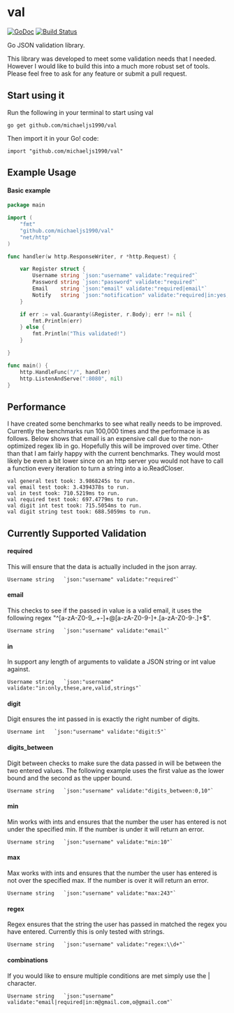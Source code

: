 val
===
[![GoDoc](https://godoc.org/github.com/gin-gonic/gin?status.png)](http://godoc.org/github.com/michaeljs1990/val)
[![Build Status](https://travis-ci.org/michaeljs1990/val.svg?branch=master)](https://travis-ci.org/michaeljs1990/val)

Go JSON validation library.

This library was developed to meet some validation needs that I needed. However I would like to build this into a much more robust set of tools. Please feel free to ask for any feature or submit a pull request.

## Start using it
Run the following in your terminal to start using val

```
go get github.com/michaeljs1990/val
```
Then import it in your Go! code:

```
import "github.com/michaeljs1990/val"
```

## Example Usage

#### Basic example

```go
package main

import (
	"fmt"
	"github.com/michaeljs1990/val"
	"net/http"
)

func handler(w http.ResponseWriter, r *http.Request) {

	var Register struct {
		Username string `json:"username" validate:"required"`
		Password string `json:"password" validate:"required"`
		Email    string `json:"email" validate:"required|email"`
		Notify   string `json:"notification" validate:"required|in:yes,no"`
	}

	if err := val.Guaranty(&Register, r.Body); err != nil {
		fmt.Println(err)
	} else {
		fmt.Println("This validated!")
	}

}

func main() {
	http.HandleFunc("/", handler)
	http.ListenAndServe(":8080", nil)
}

```

## Performance
I have created some benchmarks to see what really needs to be improved. Currently the benchmarks run 100,000 times and the performace is as follows. Below shows that email is an expensive call due to the non-optimized regex lib in go. Hopefully this will be improved over time. Other than that I am fairly happy with the current benchmarks. They would most likely be even a bit lower since on an http server you would not have to call a function every iteration to turn a string into a io.ReadCloser.

```
val general test took: 3.9868245s to run.
val email test took: 3.4394378s to run.
val in test took: 710.5219ms to run.
val required test took: 697.4779ms to run.
val digit int test took: 715.5054ms to run.
val digit string test took: 688.5059ms to run.

```

## Currently Supported Validation

#### required
This will ensure that the data is actually included in the json array.
```
Username string   `json:"username" validate:"required"`
```

#### email
This checks to see if the passed in value is a valid email, it uses the following regex "^[a-zA-Z0-9_.+-]+@[a-zA-Z0-9-]+\.[a-zA-Z0-9-.]+$".
```
Username string   `json:"username" validate:"email"`
```

#### in
In support any length of arguments to validate a JSON string or int value against.
```
Username string   `json:"username" validate:"in:only,these,are,valid,strings"`
```

#### digit
Digit ensures the int passed in is exactly the right number of digits.
```
Username int   `json:"username" validate:"digit:5"`
```

#### digits_between
Digit between checks to make sure the data passed in will be between the two entered values. The following example uses the first value as the lower bound and the second as the upper bound.
```
Username string   `json:"username" validate:"digits_between:0,10"`
```

#### min
Min works with ints and ensures that the number the user has entered is not under the specified min. If the number is under it will return an error.
```
Username string   `json:"username" validate:"min:10"`
```

#### max
Max works with ints and ensures that the number the user has entered is not over the specified max. If the number is over it will return an error.
```
Username string   `json:"username" validate:"max:243"`
```

#### regex
Regex ensures that the string the user has passed in matched the regex you have entered. Currently this is only tested with strings.
```
Username string   `json:"username" validate:"regex:\\d+"`
```

#### combinations
If you would like to ensure multiple conditions are met simply use the | character.
```
Username string   `json:"username" validate:"email|required|in:m@gmail.com,o@gmail.com"`
```
